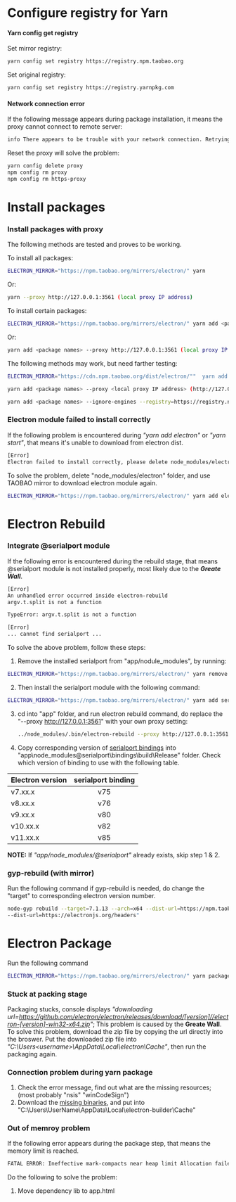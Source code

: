 # Configure registry for Yarn
#### Yarn config get registry
Set mirror registry:
```sh 
yarn config set registry https://registry.npm.taobao.org
```
Set original registry:
```sh 
yarn config set registry https://registry.yarnpkg.com
```
#### Network connection error
If the following message appears during package installation, it means the proxy cannot connect to remote server:
```sh
info There appears to be trouble with your network connection. Retrying...
```
Reset the proxy will solve the problem:
```sh
yarn config delete proxy
npm config rm proxy
npm config rm https-proxy
```

# Install packages
### Install packages with proxy
The following methods are tested and proves to be working.

To install all packages:
```sh
ELECTRON_MIRROR="https://npm.taobao.org/mirrors/electron/" yarn
```
Or:
```sh
yarn --proxy http://127.0.0.1:3561 (local proxy IP address)
```

To install certain packages:
```sh
ELECTRON_MIRROR="https://npm.taobao.org/mirrors/electron/" yarn add <package names>
```
Or:
```sh
yarn add <package names> --proxy http://127.0.0.1:3561 (local proxy IP address)
```

The following methods may work, but need farther testing:
```sh
ELECTRON_MIRROR="https://cdn.npm.taobao.org/dist/electron/""  yarn add <<package names>
```
```sh
yarn add <package names> --proxy <local proxy IP address> (http://127.0.0.1:3561)
```
```sh
yarn add <package names> --ignore-engines --registry=https://registry.npm.taobao.org 
```

### Electron module failed to install correctly
If the following problem is encountered during *"yarn add electron"* or *"yarn start"*, that means it's unable to download from electron dist.
```sh
[Error] 
Electron failed to install correctly, please delete node_modules/electron and try installing again
```
To solve the problem, delete "node_modules/electron" folder, and use TAOBAO mirror to download electron module again.
```sh
ELECTRON_MIRROR="https://npm.taobao.org/mirrors/electron/" yarn add electron
```

# Electron Rebuild 
### Integrate @serialport module
If the following error is encountered during the rebuild stage, that means @serialport module is not installed properly, most likely due to the  ***Greate Wall***.
```sh
[Error] 
An unhandled error occurred inside electron-rebuild
argv.t.split is not a function

TypeError: argv.t.split is not a function
```
```sh
[Error] 
... cannot find serialport ...
```

To solve the above problem, follow these steps:
1. Remove the installed serialport from "app/nodule_modules", by running:
```sh
ELECTRON_MIRROR="https://npm.taobao.org/mirrors/electron/" yarn remove serialport
```

2. Then install the serialport module with the following command:
```sh
ELECTRON_MIRROR="https://npm.taobao.org/mirrors/electron/" yarn add serialport@x.x.x
```

3. cd into "app" folder, and run electron rebuild command, do replace the "--proxy http://127.0.0.1:3561" with your own proxy setting:
    ```sh
    ../node_modules/.bin/electron-rebuild --proxy http://127.0.0.1:3561 -dist-url=https://npm.taobao.org/mirrors/atom-shell
    ```
4. Copy corresponding version of [serialport bindings](https://github.com/serialport/node-serialport/tags) into "app\node_modules\@serialport\bindings\build\Release" folder. Check which version of binding to use with the following table.

| Electron version  | serialport binding |
| ------------- |:------------------:|
| v7.xx.x       | v75                |
| v8.xx.x       | v76                |
| v9.xx.x       | v80                |
| v10.xx.x      | v82                |
| v11.xx.x      | v85                |

**NOTE:** If *"app/node_modules/@serialport"* already exists, skip step 1 & 2.


### gyp-rebuild (with mirror)
Run the following command if gyp-rebuild is needed, do change the "target" to corresponding electron version number.
```sh
node-gyp rebuild --target=7.1.13 --arch=x64 --dist-url=https://npm.taobao.org/mirrors/atom-shell --msvs_version=2017
--dist-url=https://electronjs.org/headers"
```

# Electron Package 
Run the following command
```sh
ELECTRON_MIRROR="https://npm.taobao.org/mirrors/electron/" yarn package
```

### Stuck at packing stage
Packaging stucks, console displays *"downloading  url=https://github.com/electron/electron/releases/download/[version]//electron-[version]-win32-x64.zip"*;
This problem is caused by the **Greate Wall**. To solve this problem, download the zip file by copying the url directly into the broswer. 
Put the downloaded zip file into *"C:\Users\<username>\AppData\Local\electron\Cache"*, then run the packaging again.

### Connection problem during yarn package
1. Check the error message, find out what are the missing resources; (most probably "nsis" "winCodeSign")
2. Download the [missing binaries](https://github.com/electron-userland/electron-builder-binaries), and put into "C:\Users\UserName\AppData\Local\electron-builder\Cache"

### Out of memroy problem
If the following error appears during the package step, that means the memory limit is reached.
```sh
FATAL ERROR: Ineffective mark-compacts near heap limit Allocation failed - JavaScript heap out of memory
```
Do the following to solve the problem:
1. Move dependency lib to app.html <script> tags;
2. Add memory size flag to yarn package command, such as 
```sh 
yarn package --max_old_space_size=4096
```

### Unable to load preload script in packaged app
Modify the */app/main.dev.ts* file from this:

```Javascript
mainWindow = new BrowserWindow({
    show: false,
    width: 1024,
    height: 728,
    fullscreen: true,
    webPreferences:
      process.env.NODE_ENV === 'development' || process.env.E2E_BUILD === 'true'
        ? {
            nodeIntegration: true
          }
        : {
            preload: path.join(__dirname, 'dist/renderer.prod.js')
          }
  });
```

to this:

```Javascript
mainWindow = new BrowserWindow({
    show: false,
    width: 1024,
    height: 728,
    fullscreen: true,
    webPreferences: {
      nodeIntegration: true
    }
  });
```

### MSBuild error
If the error **"MSBuild.exe ENOENT"** is encountered, that means the MSBuild tool is not properly set, do the following:
1. Download and install [Visual C++ Build tools](https://go.microsoft.com/fwlink/?LinkId=691126);
2. Configure npm to use python 2.7 and VS2015:
```sh
npm config set python python2.7
npm config set msvs_version 2015
```

If the error **"node.lib fatal error LNK1106"** is encountered, that means node.lib is not downloaded properly. It needs to be manully downloaded.
1. Download the corresponding version of node.lib from [here](https://nodejs.org/download/release/) (https://nodejs.org/download/release/[version]/win-x64/)
2. Copy to replace the node.lib in your local folder:
```
C:\Users\<username>\AppData\Local\node-gyp\Cache\[version]\x64
``` 

# Example: Upgrade Electron-React App
### Install packages
1. Git clone electron-react-boilplate into local folder;
2. Yarn install packages with the following command:
```sh
ELECTRON_MIRROR="https://npm.taobao.org/mirrors/electron/" yarn
```
3. Yarn install packages for App:
```sh
ELECTRON_MIRROR="https://npm.taobao.org/mirrors/electron/" yarn add @material-ui/core @material-ui/icons @material-ui/lab @material-ui/styles material-table eventproxy immer lodash nedb dom-to-image js-file-download mdi-material-ui react-awesome-button recharts serialport
```

4. cd into */app* folder, run the following command to install serialport as native module for the app:
```sh
ELECTRON_MIRROR="https://npm.taobao.org/mirrors/electron/" yarn add serialport
```

Then download the corresponding version of [serialport bindings](https://github.com/serialport/node-serialport/tags) into *"\app\node_modules\@serialport\build\Release\bindings.node"*.
Refer to the following table for which version of binding node to use.

| ER boilerplate| electron           | serialport binding   | status   |
| ------------- |:------------------:|:--------------------:|:--------:|
| v1.1.0        | v7.1.13            | v75                  | OK       |
| v1.2.0        | v9.0.4             | v80                  | OK       |
| v1.3.1        | v8.5.0             | v76                  | OK       |
| v1.4.0        | v8.5.0             | v76                  | OK       |
| v1.4.1        | v11.0.3            | v85                  | Not supported |
| v2.0.0        | v11.0.1            | v85                  | Not supported |
| v2.0.1        | v11.0.1            | v85                  | Not supported |

5. Do the rest of migration, follow the steps in the following session.

### Migration of old App
1. Add the following folders and files: 

| Folder/Files  | Comments           |
| ------------- |:------------------:|
| /database     | app database       |
| /worker       | local worker libs  |
| /my_resources | third party libs   |
| /configs/nedbHotfixForElectron.js  |   neDB hot fix plugin  |

2. Modify the following files:

| Files         | Comments           |
| ------------- |:------------------:|
| /tsconfig.json| include & exclude paths|
| /gitignore    | ignore paths           |
| /config/webpack.config.base.js | neDBFix; Module Alias;|
| /app/main.dev.ts               | set nodeIntegrationInWorker, enableRemoteModule |
| /app/app.html                  | include libs |
| /app/app.global.css            | change global styles|

3. Remove the following folder and files:

| Folder/Files  | Comments           |
| ------------- |:------------------:|
| /components   |                    |
| /constants    |                    |
| /containers   |                    |
| /features     |                    |
| index.tsx     |                    |
| menu.ts       |                    |
| rootReducer.ts|                    |
| Routes        |                    |
| store         |                    |

4. Copy files from old app folder into the new one:

| Folder/Files  | Comments           |
| ------------- |:------------------:|
| /actions      |                    |
| /components   |                    |
| /configuration |                    |
| /constants     |                    |
| /containers    |                    |
| /drivers       |                    |
| /features      |                    |
| /interfaces    |                    |
| /middlewares   |                    |
| /reducers      |                    |
| /routes        |                    |
| /store         |                    |
| /tools         |                    |
| /index.tsx     |                    |
| /menu.ts       |                    |

# Other development issues

### git clone too slows
Git clone too slow is usually caused by the ***Great Wall***. To solve this issue, git proxy needs to be set.
Run the following commands before clone:

```sh
git config --global https.proxy <local proxy IP address> (http://127.0.0.1:3561)
git config --global http.proxy <local proxy IP address> (http://127.0.0.1:3561)
```

To unset the proxy, run the following commands:
```sh
git config --global --unset https.proxy
git config --global --unset http.proxy
```

### Could not detect node-abi error
This error usually happens after a new electron version is installed.
Run the following command:
```sh
ELECTRON_MIRROR="https://npm.taobao.org/mirrors/electron/" yarn upgrade electron-rebuild
```

### Use NVM (node version manager) to manage node version
1. Download and install [nvm-windows](https://github.com/coreybutler/nvm-windows/releases/tag/1.1.7) from github;
2. Do not install node from nvm command line; download node zip from [this link](https://nodejs.org/en/download/releases/);
3. Copy and unzip the downloaded zip file into (C:\Users\UserName\AppData\Roaming\nvm); rename the folder to corresponding version (12.20.0 etc.);
4. Use nvm to control the node version.

### Electron worker "require is not defined" problem
Add "nodeIntegrationInWorker:true" in webPreferences. (Inside menu.ts)

### Missing Material-table Icons
Add the following to ***app.html***
```html
<link rel="stylesheet" href="https://fonts.googleapis.com/icon?family=Material+Icons">
```

### neDB will automatic use broswer DB
Use fixNedbForElectron plugin for webpack to fix it.

### Fix Platform IO wall problem
- Use LANTERN PRO, enable "Proxy all traffic" in settings;
- Enable VPN in Windows Internet Options / Connection